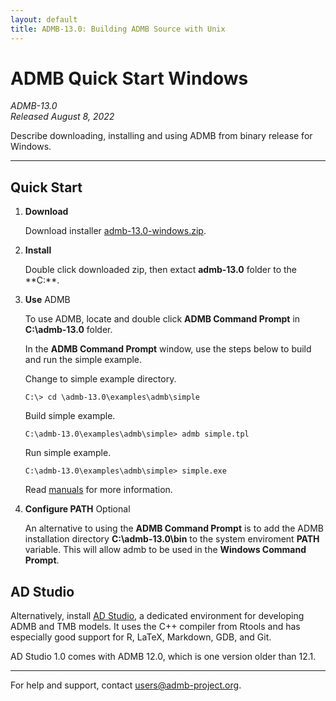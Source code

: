 ```yaml
---
layout: default
title: ADMB-13.0: Building ADMB Source with Unix
---
```


# ADMB Quick Start Windows

*ADMB-13.0*  
*Released August 8, 2022*  

Describe downloading, installing and using ADMB from binary release for Windows.

---

Quick Start
-----------

1. **Download**

   Download installer [admb-13.0-windows.zip](https://github.com/admb-project/admb/releases/download/admb-13.0/admb-13.0-windows.zip).

2. **Install**

   Double click downloaded zip, then extact **admb-13.0** folder to the **C:\**.

3. **Use** ADMB

   To use ADMB, locate and double click **ADMB Command Prompt** in **C:\admb-13.0** folder.

   In the **ADMB Command Prompt** window, use the steps below to build and run the simple example.

   Change to simple example directory.

   ```
   C:\> cd \admb-13.0\examples\admb\simple
   ```

   Build simple example.

   ```
   C:\admb-13.0\examples\admb\simple> admb simple.tpl
   ```

   Run simple example.

   ```
   C:\admb-13.0\examples\admb\simple> simple.exe
   ```

   Read [manuals](http://www.admb-project.org/docs/manuals/) for more information.

4. **Configure PATH** Optional

   An alternative to using the **ADMB Command Prompt** is to add the ADMB installation directory **C:\admb-13.0\bin** to the system enviroment **PATH** variable.  This will allow admb to be used in the **Windows Command Prompt**.

AD Studio
---------

Alternatively, install [AD Studio](https://github.com/admb-project/adstudio), a
dedicated environment for developing ADMB and TMB models. It uses the C++
compiler from Rtools and has especially good support for R, LaTeX, Markdown,
GDB, and Git.

AD Studio 1.0 comes with ADMB 12.0, which is one version older than 12.1.

---
For help and support, contact <users@admb-project.org>.
